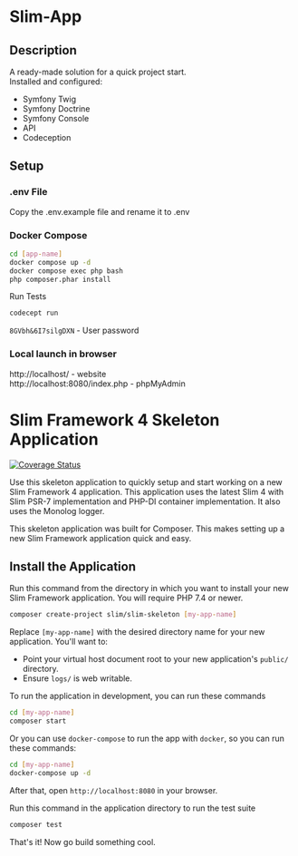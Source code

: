 # Slim-App
## Description
A ready-made solution for a quick project start.  
Installed and configured:
- Symfony Twig
- Symfony Doctrine
- Symfony Console
- API
- Codeception

## Setup
### .env File
Copy the .env.example file and rename it to .env

### Docker Compose
```bash
cd [app-name]
docker compose up -d
docker compose exec php bash
php composer.phar install
```

Run Tests
```bash
codecept run
```

`8GVbh&6I7silgDXN` - User password

### Local launch in browser
http://localhost/ - website  
http://localhost:8080/index.php - phpMyAdmin  

# Slim Framework 4 Skeleton Application

[![Coverage Status](https://coveralls.io/repos/github/slimphp/Slim-Skeleton/badge.svg?branch=master)](https://coveralls.io/github/slimphp/Slim-Skeleton?branch=master)

Use this skeleton application to quickly setup and start working on a new Slim Framework 4 application. This application uses the latest Slim 4 with Slim PSR-7 implementation and PHP-DI container implementation. It also uses the Monolog logger.

This skeleton application was built for Composer. This makes setting up a new Slim Framework application quick and easy.

## Install the Application

Run this command from the directory in which you want to install your new Slim Framework application. You will require PHP 7.4 or newer.

```bash
composer create-project slim/slim-skeleton [my-app-name]
```

Replace `[my-app-name]` with the desired directory name for your new application. You'll want to:

* Point your virtual host document root to your new application's `public/` directory.
* Ensure `logs/` is web writable.

To run the application in development, you can run these commands 

```bash
cd [my-app-name]
composer start
```

Or you can use `docker-compose` to run the app with `docker`, so you can run these commands:
```bash
cd [my-app-name]
docker-compose up -d
```
After that, open `http://localhost:8080` in your browser.

Run this command in the application directory to run the test suite

```bash
composer test
```

That's it! Now go build something cool.
